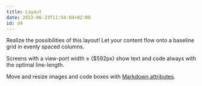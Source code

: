 ```yaml
---
title: Layout
date: 2022-06-23T11:54:04+02:00
id: d4
---
```


Realize the possibilities of this layout! Let your content flow onto a baseline grid in evenly spaced columns.

Screens with a view-port width &ge; {$592px} show text and code always with the optimal line-length.  

Move and resize images and code boxes with [Markdown attributes](/doc/improved/attribute).
